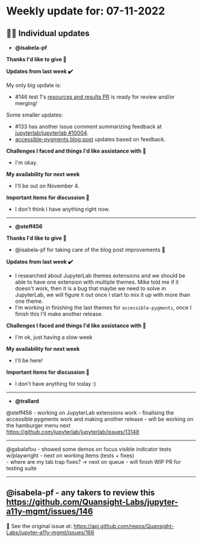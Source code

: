 # Weekly update for: 07-11-2022

## :singer: Individual updates

- **@isabela-pf** 

 **Thanks I'd like to give 🙌**

**Updates from last week :heavy_check_mark:**

My only big update is: 
- #146 test 1's [resources and results PR](https://github.com/Iota-School/notebooks-for-all/pull/26) is ready for review and/or merging!

Some smaller updates:
- #133 has another issue comment summarizing feedback at [jupyterlab/jupyterlab #10004](https://github.com/jupyterlab/jupyterlab/issues/10004#issuecomment-1294206487).
- [accessible-pygments blog post](https://github.com/quansight/quansight-website/pull/527) updates based on feedback.

**Challenges I faced and things I'd like assistance with 🙏**
- I'm okay.

**My availability for next week**
- I'll be out on November 4. 

**Important items for discussion 💬**
- I don't think I have anything right now.  
---

- **@steff456** 

 **Thanks I'd like to give 🙌**
- @isabela-pf for taking care of the blog post improvements 🙏

**Updates from last week :heavy_check_mark:**
- I researched about JupyterLab themes extensions and we should be able to have one extension with multiple themes. Mike told me if it doesn't work, then it is a bug that maybe we need to solve in JupyterLab, we will figure it out once I start to mix it up with more than one theme.
- I'm working in finishing the last themes for `accessible-pygments`, once I finish this I'll make another release.

**Challenges I faced and things I'd like assistance with 🙏**
- I'm ok, just having a slow week

**My availability for next week**
- I'll be here!

**Important items for discussion 💬**
- I don't have anything for today :) 
---

- **@trallard** 

 @steff456 
	- working on JupyterLab extensions work
	- finalising the accessible pygments work and making another release
	- will be working on the hamburger menu next https://github.com/jupyterlab/jupyterlab/issues/13148

--- 

@gabalafou 
	- showed some demos on focus visible indicator tests w/playwright
	  - next on working items (tests + fixes) 	
	- where are my tab trap fixes? -> next on queue
	- will finish WIP PR for testing suite

---

@isabela-pf 
	- any takers to review this https://github.com/Quansight-Labs/jupyter-a11y-mgmt/issues/146 
---


:link: See the original issue at: <https://api.github.com/repos/Quansight-Labs/jupyter-a11y-mgmt/issues/166>

